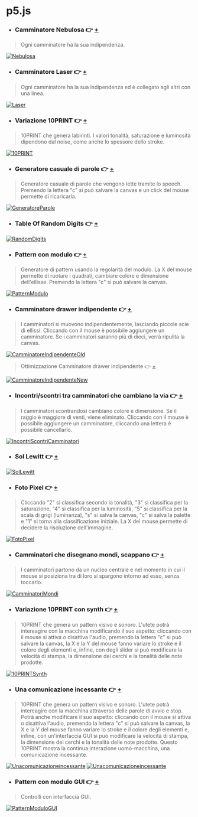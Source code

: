 # p5.js

- ### Camminatore Nebulosa :point_right: [+](https://editor.p5js.org/Lucilla/full/uXKREHXCr)
> Ogni camminatore ha la sua indipendenza.

[![Nebulosa](https://user-images.githubusercontent.com/76476647/112503831-89fd9500-8d8b-11eb-9f34-44593c963476.png "Nebulosa")](https://editor.p5js.org/Lucilla/full/uXKREHXCr)

- ### Camminatore Laser :point_right: [+](https://editor.p5js.org/Lucilla/full/HXl3ijnZo)
> Ogni camminatore ha la sua indipendenza ed è collegato agli altri con una linea.

[![Laser](https://user-images.githubusercontent.com/76476647/112503808-84a04a80-8d8b-11eb-9f64-a4432f07ef3c.jpg "Laser")](https://editor.p5js.org/Lucilla/full/HXl3ijnZo)

- ### Variazione 10PRINT :point_right: [+](https://editor.p5js.org/Lucilla/full/mbTFJkmko)
> 10PRINT che genera labirinti. I valori tonalità, saturazione e luminosità dipendono dal noise, come anche lo spessore dello stroke.

[![10PRINT](https://user-images.githubusercontent.com/76476647/112503773-7eaa6980-8d8b-11eb-9d09-dbb64431b527.png "10PRINT")](https://editor.p5js.org/Lucilla/full/mbTFJkmko)

- ### Generatore casuale di parole :point_right: [+](https://editor.p5js.org/Lucilla/full/UyXqNXNLw)
> Generatore casuale di parole che vengono lette tramite lo speech. Premendo la lettera "c" si può salvare la canvas e un click del mouse permette di ricaricarla.

[![GeneratoreParole](https://user-images.githubusercontent.com/76476647/112503727-74886b00-8d8b-11eb-9a1e-791ff23c865a.png "GeneratoreParole")](https://editor.p5js.org/Lucilla/full/UyXqNXNLw)

- ### Table Of Random Digits :point_right: [+](https://editor.p5js.org/Lucilla/full/876zEWnEo)
[![RandomDigits](https://user-images.githubusercontent.com/76476647/112503643-64708b80-8d8b-11eb-8a0a-68d57ee78493.png "RandomDigits")](https://editor.p5js.org/Lucilla/full/876zEWnEo)

- ### Pattern con modulo :point_right: [+](https://editor.p5js.org/Lucilla/full/xZunQBMcj)
> Generatore di pattern usando la regolarità del modulo. La X del mouse permette di ruotare i quadrati, cambiare colore e dimensione dell'ellisse. Premendo la lettera "c" si può salvare la canvas.

[![PatternModulo](https://user-images.githubusercontent.com/76476647/112503441-3723dd80-8d8b-11eb-8a8e-8fa457fd8d88.png "PatternModulo")](https://editor.p5js.org/Lucilla/full/xZunQBMcj)

- ### Camminatore drawer indipendente :point_right: [+](https://editor.p5js.org/Lucilla/full/rLL64Eppv)
> I camminatori si muovono indipendentemente, lasciando piccole scie di ellissi. Cliccando con il mouse è possibile aggiungere un camminatore. Se i camminatori saranno più di dieci, verrà ripulita la canvas.

[![CamminatoreIndipendenteOld](https://user-images.githubusercontent.com/76476647/121541765-ddd15f00-ca07-11eb-85d9-63c6770e2663.png "CamminatoreIndipendenteOld")](https://editor.p5js.org/Lucilla/full/rLL64Eppv)

> Ottimizzazione Camminatore drawer indipendente :point_right: [+](https://editor.p5js.org/Lucilla/full/04HMY0rpz)

[![CamminatoreIndipendenteNew](https://user-images.githubusercontent.com/76476647/121542088-1ffaa080-ca08-11eb-8a96-25654f3b347a.jpg "CamminatoreIndipendenteNew")](https://editor.p5js.org/Lucilla/full/04HMY0rpz)

- ### Incontri/scontri tra camminatori che cambiano la via :point_right: [+](https://editor.p5js.org/Lucilla/full/6DHJORxwr)
> I camminatori scontrandosi cambiano colore e dimensione. Se il raggio è maggiore di venti, viene eliminato. Cliccando con il mouse è possibile aggiungere un camminatore, cliccando una lettera è possibile cancellarlo.

[![IncontriScontriCamminatori](https://user-images.githubusercontent.com/76476647/113510164-be2a4000-9559-11eb-9a4e-eeb1eb5735ee.png "IncontriScontriCamminatori")](https://editor.p5js.org/Lucilla/full/6DHJORxwr)

- ### Sol Lewitt :point_right: [+](https://editor.p5js.org/Lucilla/full/_pgwB3LS8)
[![SolLewitt](https://user-images.githubusercontent.com/76476647/113612317-f7dd7280-964f-11eb-9e4f-b49591d53469.png "SolLewitt")](https://editor.p5js.org/Lucilla/full/_pgwB3LS8)

- ### Foto Pixel :point_right: [+](https://editor.p5js.org/Lucilla/full/ZtOJiqVRj)
> Cliccando "2" si classifica secondo la tonalità, "3" si classifica per la saturazione, "4" si classifica per la luminosità, "5" si classifica per la scala di grigi (luminanza), "s" si salva la canvas, "c" si salva la palette e "1" si torna alla classificazione iniziale. La X del mouse permette di decidere la risoluzione dell'immagine.

[![FotoPixel](https://user-images.githubusercontent.com/76476647/113616725-c4054b80-9655-11eb-9ca5-28e122867b00.jpg "FotoPixel")](https://editor.p5js.org/Lucilla/full/ZtOJiqVRj)

- ### Camminatori che disegnano mondi, scappano :point_right: [+](https://editor.p5js.org/Lucilla/full/gqLZYp3y5)
> I camminatori partono da un nucleo centrale e nel momento in cui il mouse si posiziona tra di loro si spargono intorno ad esso, senza toccarlo.

[![CamminatoriMondi](https://user-images.githubusercontent.com/76476647/114245668-36956480-9991-11eb-8c9e-8e89750cdc4c.png "CamminatoriMondi")](https://editor.p5js.org/Lucilla/full/gqLZYp3y5)

- ### Variazione 10PRINT con synth :point_right: [+](https://editor.p5js.org/Lucilla/full/QVE9gxFyz)
> 10PRINT che genera un pattern visivo e sonoro. L'utete potrà intereagire con la macchina modificando il suo aspetto: cliccando con il mouse si attiva o disattiva l'audio, premendo la lettera "c" si può salvare la canvas, la X e la Y del mouse fanno variare lo stroke e il colore degli elementi e, infine, con degli slider si può modificare la velocità di stampa, la dimensione dei cerchi e la tonalità delle note prodotte.

[![10PRINTSynth](https://user-images.githubusercontent.com/76476647/114365379-b894b180-9b7a-11eb-8a06-230e40c73e74.png "10PRINTSynth")](https://editor.p5js.org/Lucilla/full/QVE9gxFyz)

- ### Una comunicazione incessante :point_right: [+](https://editor.p5js.org/Lucilla/full/-YHXxTK7l)
> 10PRINT che genera un pattern visivo e sonoro. L'utete potrà intereagire con la macchina attraverso delle parole di avvio e stop. Potrà anche modificare il suo aspetto: cliccando con il mouse si attiva o disattiva l'audio, premendo la lettera "c" si può salvare la canvas, la X e la Y del mouse fanno variare lo stroke e il colore degli elementi e, infine, con un'interfaccia GUI si può modificare la velocità di stampa, la dimensione dei cerchi e la tonalità delle note prodotte. Questo 10PRINT mostra la continua interazione uomo-macchina, una comunicazione incessante.

[![Unacomunicazioneincessante](https://user-images.githubusercontent.com/76476647/122671676-220eed00-d1c8-11eb-88b4-2824919b41e2.jpg "Unacomunicazioneincessante")](https://editor.p5js.org/Lucilla/full/-YHXxTK7l)
[![Unacomunicazioneincessante](https://user-images.githubusercontent.com/76476647/122671779-8b8efb80-d1c8-11eb-9932-837a91ee46d0.png "Unacomunicazioneincessante")](https://editor.p5js.org/Lucilla/full/-YHXxTK7l)

- ### Pattern con modulo GUI :point_right: [+](https://editor.p5js.org/Lucilla/full/oxfcPGMaN)
> Controlli con interfaccia GUI.

[![PatternModuloGUI](https://user-images.githubusercontent.com/76476647/116939158-24df6e00-ac6c-11eb-95e0-189b4083ba41.png "PatternModuloGUI")](https://editor.p5js.org/Lucilla/full/oxfcPGMaN)

